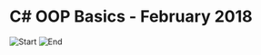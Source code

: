 # C# OOP Basics - February 2018



![Start](https://img.shields.io/badge/Start-12.02.2018-blue.svg?style=flat-square)
![End](https://img.shields.io/badge/End-18.03.2018-blue.svg?style=flat-square)

